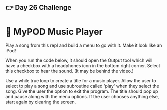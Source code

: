 ## 👉 Day 26 Challenge
# 🎵 MyPOD Music Player
Play a song from this repl and build a menu to go with it. Make it look like an iPod!

When you run the code below, it should open the Output tool which will have a checkbox with a headphones icon in the bottom right corner. Select this checkbox to hear the sound. (It may be behind the video.)

Use a while true loop to create a title for a music player.
Allow the user to select to play a song and use subroutine called 'play' when they select the song.
Give the user the option to exit the program.
The title should pop up and pause along with the menu options.
If the user chooses anything else, start again by clearing the screen.